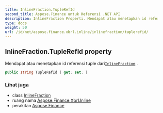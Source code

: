 ```yaml
---
title: InlineFraction.TupleRefId
second_title: Aspose.Finance untuk Referensi .NET API
description: InlineFraction Properti. Mendapat atau menetapkan id referensi tuple dariInlineFraction .
type: docs
weight: 50
url: /id/net/aspose.finance.xbrl.inline/inlinefraction/tuplerefid/
---
```

## InlineFraction.TupleRefId property

Mendapat atau menetapkan id referensi tuple dari[`InlineFraction`](../) .

```csharp
public string TupleRefId { get; set; }
```

### Lihat juga

* class [InlineFraction](../)
* ruang nama [Aspose.Finance.Xbrl.Inline](../../inlinefraction/)
* perakitan [Aspose.Finance](../../../)


